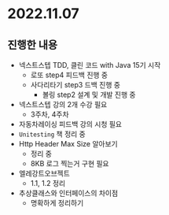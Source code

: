 # 2022.11.07

## 진행한 내용

- 넥스트스텝 TDD, 클린 코드 with Java 15기 시작
	- 로또 step4 피드백 진행 중
  - 사다리타기 step3 드백 진행 중
	- 볼링 step2 설계 및 개발 진행 중
- 넥스트스텝 강의 2개 수강 필요
	- 3주차, 4주차
- 자동차레이싱 피드백 강의 시청 필요
- `Unitesting` 책 정리 중
- Http Header Max Size 알아보기
	- 정리 중
	- 8KB 로그 찍는거 구현 필요
- 엘레강트오브젝트
	- 1.1, 1.2 정리
- 추상클래스와 인터페이스의 차이점
	- 명확하게 정리하기
